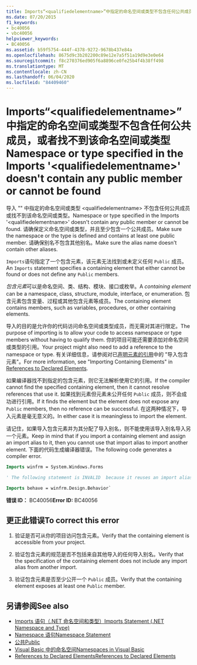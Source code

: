 ```yaml
---
title: Imports“<qualifiedelementname>”中指定的命名空间或类型不包含任何公共成员，或者找不到该命名空间或类型
ms.date: 07/20/2015
f1_keywords:
- bc40056
- vbc40056
helpviewer_keywords:
- BC40056
ms.assetid: b59f5754-444f-4378-9272-9678b437e84a
ms.openlocfilehash: 8675d9c3b202200c89e12e7a5f51a19d9e3e0e64
ms.sourcegitcommit: f8c270376ed905f6a8896ce0fe25b4f4b38ff498
ms.translationtype: MT
ms.contentlocale: zh-CN
ms.lasthandoff: 06/04/2020
ms.locfileid: "84409460"
---
```

# <a name="namespace-or-type-specified-in-the-imports-qualifiedelementname-doesnt-contain-any-public-member-or-cannot-be-found"></a><span data-ttu-id="8584e-102">Imports“\<qualifiedelementname>”中指定的命名空间或类型不包含任何公共成员，或者找不到该命名空间或类型</span><span class="sxs-lookup"><span data-stu-id="8584e-102">Namespace or type specified in the Imports '\<qualifiedelementname>' doesn't contain any public member or cannot be found</span></span>

<span data-ttu-id="8584e-103">导入 "" 中指定的命名空间或类型 \<qualifiedelementname> 不包含任何公共成员或找不到该命名空间或类型。</span><span class="sxs-lookup"><span data-stu-id="8584e-103">Namespace or type specified in the Imports '\<qualifiedelementname>' doesn't contain any public member or cannot be found.</span></span> <span data-ttu-id="8584e-104">请确保定义命名空间或类型，并且至少包含一个公共成员。</span><span class="sxs-lookup"><span data-stu-id="8584e-104">Make sure the namespace or the type is defined and contains at least one public member.</span></span> <span data-ttu-id="8584e-105">请确保别名不包含其他别名。</span><span class="sxs-lookup"><span data-stu-id="8584e-105">Make sure the alias name doesn't contain other aliases.</span></span>

<span data-ttu-id="8584e-106">`Imports`语句指定了一个包含元素，该元素无法找到或未定义任何 `Public` 成员。</span><span class="sxs-lookup"><span data-stu-id="8584e-106">An `Imports` statement specifies a containing element that either cannot be found or does not define any `Public` members.</span></span>

<span data-ttu-id="8584e-107">*包含元素*可以是命名空间、类、结构、模块、接口或枚举。</span><span class="sxs-lookup"><span data-stu-id="8584e-107">A *containing element* can be a namespace, class, structure, module, interface, or enumeration.</span></span> <span data-ttu-id="8584e-108">包含元素包含变量、过程或其他包含元素等成员。</span><span class="sxs-lookup"><span data-stu-id="8584e-108">The containing element contains members, such as variables, procedures, or other containing elements.</span></span>

<span data-ttu-id="8584e-109">导入的目的是允许你的代码访问命名空间或类型成员，而无需对其进行限定。</span><span class="sxs-lookup"><span data-stu-id="8584e-109">The purpose of importing is to allow your code to access namespace or type members without having to qualify them.</span></span> <span data-ttu-id="8584e-110">你的项目可能还需要添加对命名空间或类型的引用。</span><span class="sxs-lookup"><span data-stu-id="8584e-110">Your project might also need to add a reference to the namespace or type.</span></span> <span data-ttu-id="8584e-111">有关详细信息，请参阅对已[声明元素的引用](../../programming-guide/language-features/declared-elements/references-to-declared-elements.md)中的 "导入包含元素"。</span><span class="sxs-lookup"><span data-stu-id="8584e-111">For more information, see "Importing Containing Elements" in [References to Declared Elements](../../programming-guide/language-features/declared-elements/references-to-declared-elements.md).</span></span>

<span data-ttu-id="8584e-112">如果编译器找不到指定的包含元素，则它无法解析使用它的引用。</span><span class="sxs-lookup"><span data-stu-id="8584e-112">If the compiler cannot find the specified containing element, then it cannot resolve references that use it.</span></span> <span data-ttu-id="8584e-113">如果找到元素但元素未公开任何 `Public` 成员，则不会成功进行引用。</span><span class="sxs-lookup"><span data-stu-id="8584e-113">If it finds the element but the element does not expose any `Public` members, then no reference can be successful.</span></span> <span data-ttu-id="8584e-114">在这两种情况下，导入元素是毫无意义的。</span><span class="sxs-lookup"><span data-stu-id="8584e-114">In either case it is meaningless to import the element.</span></span>

<span data-ttu-id="8584e-115">请记住，如果导入包含元素并为其分配了导入别名，则不能使用该导入别名导入另一个元素。</span><span class="sxs-lookup"><span data-stu-id="8584e-115">Keep in mind that if you import a containing element and assign an import alias to it, then you cannot use that import alias to import another element.</span></span> <span data-ttu-id="8584e-116">下面的代码生成编译器错误。</span><span class="sxs-lookup"><span data-stu-id="8584e-116">The following code generates a compiler error.</span></span>

```vb
Imports winfrm = System.Windows.Forms

' The following statement is INVALID  because it reuses an import alias.

Imports behave = winfrm.Design.Behavior`
```

<span data-ttu-id="8584e-117">**错误 ID：** BC40056</span><span class="sxs-lookup"><span data-stu-id="8584e-117">**Error ID:** BC40056</span></span>

## <a name="to-correct-this-error"></a><span data-ttu-id="8584e-118">更正此错误</span><span class="sxs-lookup"><span data-stu-id="8584e-118">To correct this error</span></span>

1. <span data-ttu-id="8584e-119">验证是否可从你的项目访问包含元素。</span><span class="sxs-lookup"><span data-stu-id="8584e-119">Verify that the containing element is accessible from your project.</span></span>

2. <span data-ttu-id="8584e-120">验证包含元素的规范是否不包括来自其他导入的任何导入别名。</span><span class="sxs-lookup"><span data-stu-id="8584e-120">Verify that the specification of the containing element does not include any import alias from another import.</span></span>

3. <span data-ttu-id="8584e-121">验证包含元素是否至少公开一个 `Public` 成员。</span><span class="sxs-lookup"><span data-stu-id="8584e-121">Verify that the containing element exposes at least one `Public` member.</span></span>

## <a name="see-also"></a><span data-ttu-id="8584e-122">另请参阅</span><span class="sxs-lookup"><span data-stu-id="8584e-122">See also</span></span>

- [<span data-ttu-id="8584e-123">Imports 语句（.NET 命名空间和类型）</span><span class="sxs-lookup"><span data-stu-id="8584e-123">Imports Statement (.NET Namespace and Type)</span></span>](../statements/imports-statement-net-namespace-and-type.md)
- [<span data-ttu-id="8584e-124">Namespace 语句</span><span class="sxs-lookup"><span data-stu-id="8584e-124">Namespace Statement</span></span>](../statements/namespace-statement.md)
- [<span data-ttu-id="8584e-125">公共</span><span class="sxs-lookup"><span data-stu-id="8584e-125">Public</span></span>](../modifiers/public.md)
- [<span data-ttu-id="8584e-126">Visual Basic 中的命名空间</span><span class="sxs-lookup"><span data-stu-id="8584e-126">Namespaces in Visual Basic</span></span>](../../programming-guide/program-structure/namespaces.md)
- [<span data-ttu-id="8584e-127">References to Declared Elements</span><span class="sxs-lookup"><span data-stu-id="8584e-127">References to Declared Elements</span></span>](../../programming-guide/language-features/declared-elements/references-to-declared-elements.md)
